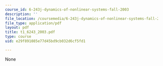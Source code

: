 ```yaml
---
course_id: 6-243j-dynamics-of-nonlinear-systems-fall-2003
description: ''
file_location: /coursemedia/6-243j-dynamics-of-nonlinear-systems-fall-2003/e29f891085e77d45bd9cb032d6cf5fd1_t1_6243_2003.pdf
file_type: application/pdf
layout: pdf
title: t1_6243_2003.pdf
type: course
uid: e29f891085e77d45bd9cb032d6cf5fd1

---
```

None